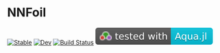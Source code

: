 # NNFoil

[![Stable](https://img.shields.io/badge/docs-stable-blue.svg)](https://gabrielbdsantos.github.io/NNFoil.jl/stable/)
[![Dev](https://img.shields.io/badge/docs-dev-blue.svg)](https://gabrielbdsantos.github.io/NNFoil.jl/dev/)
[![Build Status](https://github.com/gabrielbdsantos/NNFoil.jl/actions/workflows/CI.yml/badge.svg?branch=main)](https://github.com/gabrielbdsantos/NNFoil.jl/actions/workflows/CI.yml?query=branch%3Amain)
[![Aqua](https://raw.githubusercontent.com/JuliaTesting/Aqua.jl/master/badge.svg)](https://github.com/JuliaTesting/Aqua.jl)
